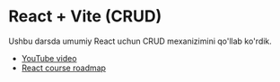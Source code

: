 # React + Vite (CRUD)

Ushbu darsda umumiy React uchun CRUD mexanizimini qo'llab ko'rdik.

- [YouTube video](https://youtu.be/GlG-CRrkNnQ?si=I_wukFul0dfxsdJQ)
- [React course roadmap](https://docs.google.com/document/d/1o2_6G560r3SWoJC5UC-p4X9E1V0L78YuQOqhUI1V88A/edit)